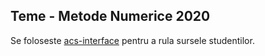 Teme - Metode Numerice 2020
-----------------------------

Se foloseste [acs-interface] pentru a rula sursele studentilor.

[acs-interface]: https://github.com/vmck/acs-interface
